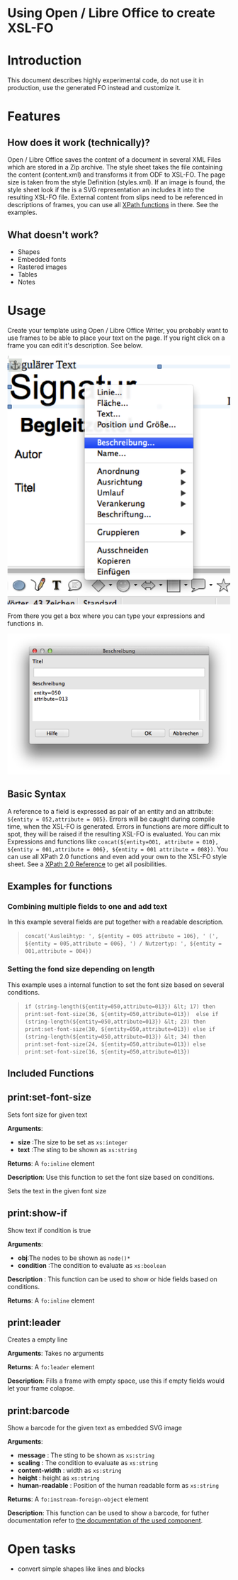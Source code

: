 Using Open / Libre Office to create XSL-FO
==========================================

# Introduction
This document describes highly experimental code, do not use it in production, use the generated FO instead and customize it.

# Features
## How does it work (technically)? 
Open / Libre Office saves the content of a document in several XML Files which are stored in a Zip archive. The style sheet takes the file containing the content (content.xml) and transforms it from ODF to XSL-FO. The page size is taken from the style Definition (styles.xml). If an image is found, the style sheet look if the is a SVG representation an includes it into the resulting XSL-FO file. External content from slips need to be referenced in descriptions of frames, you can use all [XPath functions](http://www.w3.org/TR/xpath20/) in there. See the examples.

## What doesn't work?
* Shapes
* Embedded fonts
* Rastered images
* Tables
* Notes

# Usage
Create your template using Open / Libre Office Writer, you probably want to use frames to be able to place your text on the page. If you right click on a frame you can edit it's description. See below.

![Libre Office Context Menu](./img/libreoffice.png)

From there you get a box where you can type your expressions and functions in.

![Libre Office SVG Description](./img/svgdesc.png)

## Basic Syntax
A reference to a field is expressed as pair of an entity and an attribute:
`${entity = 052,attribute = 005}`. Errors will be caught during compile time, when the XSL-FO is generated. Errors in functions are more difficult to spot, they will be raised if the resulting XSL-FO is evaluated. You can mix Expressions and functions like `concat(${entity=001, attribute = 010}, ${entity = 001,attribute = 006}, ${entity = 001 attribute = 008})`. You can use all XPath 2.0 functions and even add your own to the XSL-FO style sheet. See a [XPath 2.0 Reference](http://www.w3.org/TR/xpath20/) to get all posibilities.

## Examples for functions
### Combining multiple fields to one and add text
In this example several fields are put together with a readable description.
>`concat('Ausleihtyp: ', ${entity = 005 attribute = 106}, ' (', ${entity = 005,attribute = 006}, ') / Nutzertyp: ', ${entity = 001,attribute = 004})`

### Setting the fond size depending on length
This example uses a internal function to set the font size based on several conditions.
>`if (string-length(${entity=050,attribute=013}) &lt; 17) then print:set-font-size(36, ${entity=050,attribute=013}) 
                                    else if (string-length(${entity=050,attribute=013}) &lt; 23) then print:set-font-size(30, ${entity=050,attribute=013})
                                    else if (string-length(${entity=050,attribute=013}) &lt; 34) then print:set-font-size(24, ${entity=050,attribute=013})
                                    else print:set-font-size(16, ${entity=050,attribute=013})`

## Included Functions

## print:set-font-size
Sets font size for given text

**Arguments**:

* **size** :The size to be set as `xs:integer`
* **text** :The sting to be shown as `xs:string`

**Returns**: A `fo:inline` element

**Description**: Use this function to set the font size based on conditions.

Sets the text in the given font size
## print:show-if
Show text if condition is true

**Arguments**:

* **obj**:The nodes to be shown as `node()*`
* **condition** :The condition to evaluate as `xs:boolean`

**Description** : This function can be used to show or hide fields based on conditions.

**Returns**: A `fo:inline` element
## print:leader
Creates a empty line

**Arguments**: Takes no arguments

**Returns**: A `fo:leader` element

**Description**: Fills a frame with empty space, use this if empty fields would let your frame colapse.

## print:barcode
Show a barcode for the given text as embedded SVG image

**Arguments**:

* **message** : The sting to be shown as `xs:string`
* **scaling** : The condition to evaluate as `xs:string`
* **content-width** : width as `xs:string`
* **height** : height as `xs:string`
* **human-readable** : Position of the human readable form as `xs:string`

**Returns**: A `fo:instream-foreign-object` element

**Description**: This function can be used to show a barcode, for futher documentation refer to [the documentation of the used component](http://barcode4j.sourceforge.net/2.1/fop-ext.html).


# Open tasks
* convert simple shapes like lines and blocks